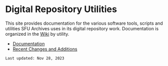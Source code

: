 # Digital Repository Utilities

This site provides documentation for the various software tools, scripts and utilities SFU Archives uses in its digital repository work. Documentation is organized in the [Wiki](https://github.com/SFU-Archives/digital-repository-utilities/wiki) by utility.
- [Documentation](https://github.com/SFU-Archives/archivematica-manual/wiki)
- [Recent Changes and Additions](https://github.com/SFU-Archives/digital-repository-utilities/wiki)

```
Last updated: Nov 28, 2023
```
